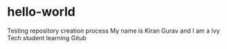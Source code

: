 # hello-world
Testing repository creation process
My name is Kiran Gurav and I am a Ivy Tech student learning Gitub
